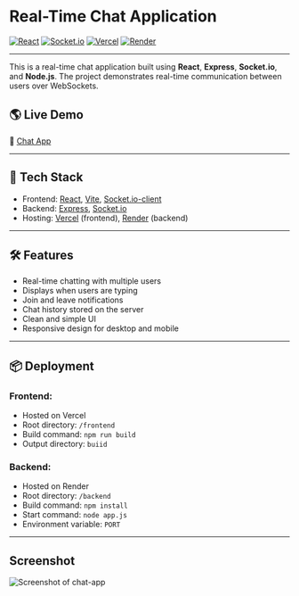 # Real-Time Chat Application

[![React](https://img.shields.io/badge/React-18.2.0-blue?logo=react)](https://react.dev/)
[![Socket.io](https://img.shields.io/badge/Socket.io-4.x-black?logo=socketdotio)](https://socket.io/)
[![Vercel](https://img.shields.io/badge/Deployed%20on-Vercel-black?logo=vercel)](https://vercel.com/)
[![Render](https://img.shields.io/badge/Backend%20Hosted-Render-blueviolet?logo=render)](https://render.com/)

---

This is a real-time chat application built using **React**, **Express**, **Socket.io**, and **Node.js**. The project demonstrates real-time communication between users over WebSockets.

## 🌎 Live Demo
🔗 [Chat App](https://chat-app-alpha-virid-53.vercel.app/)

---

## 🚀 Tech Stack
- Frontend: [React](https://react.dev/), [Vite](https://vitejs.dev/), [Socket.io-client](https://socket.io/docs/v4/client-api/)
- Backend: [Express](https://expressjs.com/), [Socket.io](https://socket.io/)
- Hosting: [Vercel](https://vercel.com/) (frontend), [Render](https://render.com/) (backend)

---

## 🛠 Features
- Real-time chatting with multiple users
- Displays when users are typing
- Join and leave notifications
- Chat history stored on the server
- Clean and simple UI
- Responsive design for desktop and mobile

---

## 📦 Deployment

### Frontend:
- Hosted on Vercel
- Root directory: `/frontend`
- Build command: `npm run build`
- Output directory: `buiid`

### Backend:
- Hosted on Render
- Root directory: `/backend`
- Build command: `npm install`
- Start command: `node app.js`
- Environment variable: `PORT`

---

## Screenshot
![Screenshot of chat-app](https://i.imgur.com/3RJboM7.png)
